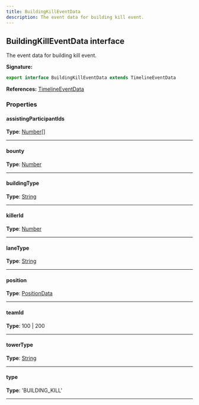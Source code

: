 ```yaml
---
title: BuildingKillEventData
description: The event data for building kill event.
---
```


## BuildingKillEventData interface

The event data for building kill event.

**Signature:**

```ts
export interface BuildingKillEventData extends TimelineEventData 
```

**References:** [TimelineEventData](/api/timelineeventdata)

### Properties

#### assistingParticipantIds



**Type**: [Number](https://developer.mozilla.org/en-US/docs/Web/JavaScript/Reference/Global_Objects/Number)[]

---

#### bounty



**Type**: [Number](https://developer.mozilla.org/en-US/docs/Web/JavaScript/Reference/Global_Objects/Number)

---

#### buildingType



**Type**: [String](https://developer.mozilla.org/en-US/docs/Web/JavaScript/Reference/Global_Objects/String)

---

#### killerId



**Type**: [Number](https://developer.mozilla.org/en-US/docs/Web/JavaScript/Reference/Global_Objects/Number)

---

#### laneType



**Type**: [String](https://developer.mozilla.org/en-US/docs/Web/JavaScript/Reference/Global_Objects/String)

---

#### position



**Type**: [PositionData](/api/positiondata)

---

#### teamId



**Type**: 100 \| 200

---

#### towerType



**Type**: [String](https://developer.mozilla.org/en-US/docs/Web/JavaScript/Reference/Global_Objects/String)

---

#### type



**Type**: 'BUILDING_KILL'

---

